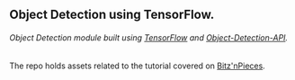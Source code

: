 ## Object Detection using TensorFlow.

###### Object Detection module built using [TensorFlow](https://github.com/tensorflow/tensorflow) and [Object-Detection-API](https://github.com/tensorflow/models/tree/master/research/object_detection).

The repo holds assets related to the tutorial covered on [Bitz'nPieces](http://bitznpieces.de/TechNotes/tensor-flow-object-detection-api.html).
